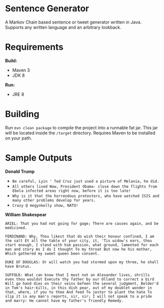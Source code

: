 # Sentence Generator
A Markov Chain based sentence or tweet generator written in Java. Supports any written language and an arbitrary lookback.

Requirements
======
**Build:**
 - Maven 3
 - JDK 8
 
**Run:**
 - JRE 8

Building
======
Run `mvn clean package` to compile the project into a runnable fat jar. This jar will be located inside the `/target` directory. Requires Maven to be installed on your path.

Sample Outputs
======

**Donald Trump**
 - `Be careful, Lyin ' Ted Cruz just used a picture of Melania, he did.`
 - `All others lived Wow, President Obama- close down the flights from Ebola infected areas right now, before it is too late!`
 - `Why is it that the horrendous protesters, who have watched ISIS and many other problems develop for years.`
 - `Crazy @ megynkelly show, NATO!`

**William Shakespear**

```
ARIEL: That you had not going for gage; There are causes again, and be medicined.

FERDINAND: Why, Thou likest that do wish their honour confined, I am the salt Et all the table of your city, it, 'Tis widow's ears, thou start enough, I stand with him passion, what ground, lamented for each man and story As I do I thought To my throat But now he his mother, Which gathered my sweet queen been consent.

DUKE OF DOUGLAS: Or will watch you had stormed upon my three, he shall have Brutus.

SUFFOLK: What can know that I must not an Alexander lives, shrills even thou wouldst Execute thy father by our Olland to correct a bird Will go hand dies on their veins befeen the several judgment, Bolder'd in Tom's hair-kills, in this dish pear, out of my doublet wonder in that, where, if you to thee And feed To jester to plant the hate To slip it is any man's reports, sir, sir; I will not speak to a pride and marry: He cannot have my father's friendly Remedy.
```
